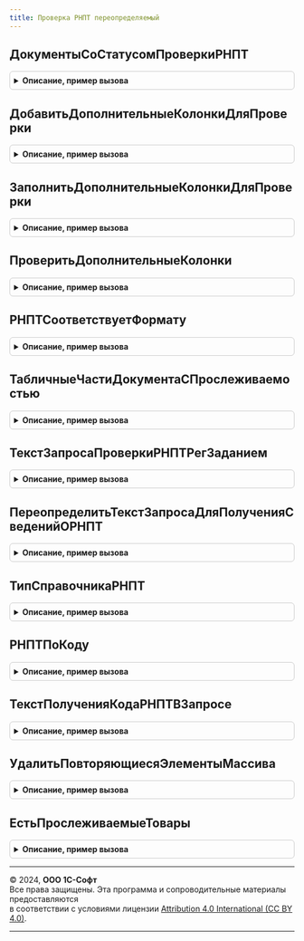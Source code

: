 ```yaml
---
title: Проверка РНПТ переопределяемый
---
```



## ДокументыСоСтатусомПроверкиРНПТ
<details style="margin: 1em 0; padding: 0.5em; border: 1px solid #ccc; border-radius: 6px;">

<summary style="font-weight: bold; cursor: pointer;">Описание, пример вызова</summary>

```bsl

// Формирует таблицу документов со статусами проверки РНПТ в зависимости от переданных параметров поиска.
//
// Параметры:
//  ПараметрыПоиска - Структура с полями:
//    * Организация - СправочникСсылка - ссылка на организацию, по которой происходит поиск
//    * НачалоПериода - Дата - дата начала поиска
//    * КонецПериода - Дата - дата окончания поиска
//    * Контрагент - СправочникСсылка - контрагент по которому происходит поиск (может быть пустой)
//    * НастройкаОтображенияДокументов - Число (0 - все, 1 - с ошибками, 2 - без ошибок)
//    * РежимРасшифровки - Булево - признак, необходимый для получения сведений из отчета "снаружи"
//    * ЭтоВходящийДокумент - Булево - признак того, что нужно отбирать входящие документы
//
// Возвращаемое значение:
//  ТаблицаЗначений - см. текст запроса функции
//
Функция ДокументыСоСтатусомПроверкиРНПТ(ПараметрыПоискаДокументов) Экспорт
```

Пример вызова
```bsl
Результат = ПроверкаРНПТПереопределяемый.ДокументыСоСтатусомПроверкиРНПТ(ПараметрыПоискаДокументов) 
```
</details>

## ДобавитьДополнительныеКолонкиДляПроверки
<details style="margin: 1em 0; padding: 0.5em; border: 1px solid #ccc; border-radius: 6px;">

<summary style="font-weight: bold; cursor: pointer;">Описание, пример вызова</summary>

```bsl

// Добавляет дополнительные поля для проверки РНПТ.
//
// Параметры:
//  ТаблицаДанныеРНПТ - ТаблицаЗначений - таблица, которую необходимо дополнить реквизитами для проверки
//
Процедура ДобавитьДополнительныеКолонкиДляПроверки(ТаблицаДанныеРНПТ) Экспорт
```

Пример вызова
```bsl
ПроверкаРНПТПереопределяемый.ДобавитьДополнительныеКолонкиДляПроверки(ТаблицаДанныеРНПТ) 
```
</details>

## ЗаполнитьДополнительныеКолонкиДляПроверки
<details style="margin: 1em 0; padding: 0.5em; border: 1px solid #ccc; border-radius: 6px;">

<summary style="font-weight: bold; cursor: pointer;">Описание, пример вызова</summary>

```bsl

// Заполняет дополнительные поля для проверки нужными значениями
//
// Параметры:
//  ДанныеРНПТ - ТаблицаЗначений - см.ПроверкаРНПТ.НовыйТаблицаДанныхРНПТ()
//  Параметры - ФормаКлиентскогоПриложения или Структура с полями для заполнения дополнительных колонок для проверки.
//
Процедура ЗаполнитьДополнительныеКолонкиДляПроверки(ДанныеРНПТ, Параметры) Экспорт
```

Пример вызова
```bsl
ПроверкаРНПТПереопределяемый.ЗаполнитьДополнительныеКолонкиДляПроверки(ДанныеРНПТ, Параметры) 
```
</details>

## ПроверитьДополнительныеКолонки
<details style="margin: 1em 0; padding: 0.5em; border: 1px solid #ccc; border-radius: 6px;">

<summary style="font-weight: bold; cursor: pointer;">Описание, пример вызова</summary>

```bsl

// Проверяет дополнительные колонки РНПТ.
//
// Параметры:
//  ПроверяемаяСтрока - Структура - строка с доп. полями по данным документа.
//  ЭталоннаяСтрока - Структура с доп. полями по данным ФНС.
//  ТолькоТекстОшибки - Булево - признак, указывающий, что процедура вызывается только для формирования текста ошибки.
//
Процедура ПроверитьДополнительныеКолонки(ПроверяемаяСтрока, ЭталоннаяСтрока, ТолькоТекстОшибки = Ложь) Экспорт
```

Пример вызова
```bsl
ПроверкаРНПТПереопределяемый.ПроверитьДополнительныеКолонки(ПроверяемаяСтрока, ЭталоннаяСтрока, ТолькоТекстОшибки);
```
</details>

## РНПТСоответствуетФормату
<details style="margin: 1em 0; padding: 0.5em; border: 1px solid #ccc; border-radius: 6px;">

<summary style="font-weight: bold; cursor: pointer;">Описание, пример вызова</summary>

```bsl

// Проверяет соответствует ли код РНПТ формату.
//
// Параметры:
//  КодРНПТ - Строка - проверяемый код
// Возвращаемое значение:
// Булево - истина если соответствует, ложь если не соответствует.
Функция РНПТСоответствуетФормату(КодРНПТ) Экспорт
```

Пример вызова
```bsl
Результат = ПроверкаРНПТПереопределяемый.РНПТСоответствуетФормату(КодРНПТ) 
```
</details>

## ТабличныеЧастиДокументаСПрослеживаемостью
<details style="margin: 1em 0; padding: 0.5em; border: 1px solid #ccc; border-radius: 6px;">

<summary style="font-weight: bold; cursor: pointer;">Описание, пример вызова</summary>

```bsl

// Возвращает для документа какие табличные части могут быть с прослеживаемым товаром.
//
// Параметры:
//  ДокументОбъект - проверяемы документ
// Возвращаемое значение:
// Массив - наименование табличных частей с прослеживаемостью
Функция ТабличныеЧастиДокументаСПрослеживаемостью(ДокументОбъект) Экспорт
```

Пример вызова
```bsl
Результат = ПроверкаРНПТПереопределяемый.ТабличныеЧастиДокументаСПрослеживаемостью(ДокументОбъект) 
```
</details>

## ТекстЗапросаПроверкиРНПТРегЗаданием
<details style="margin: 1em 0; padding: 0.5em; border: 1px solid #ccc; border-radius: 6px;">

<summary style="font-weight: bold; cursor: pointer;">Описание, пример вызова</summary>

```bsl

// Возвращает текст запроса для проверки РНПТ документов регламентным заданием.
//
// Возвращаемое значение:
//  Строка - текст запроса
Функция ТекстЗапросаПроверкиРНПТРегЗаданием() Экспорт
```

Пример вызова
```bsl
Результат = ПроверкаРНПТПереопределяемый.ТекстЗапросаПроверкиРНПТРегЗаданием() 
```
</details>

## ПереопределитьТекстЗапросаДляПолученияСведенийОРНПТ
<details style="margin: 1em 0; padding: 0.5em; border: 1px solid #ccc; border-radius: 6px;">

<summary style="font-weight: bold; cursor: pointer;">Описание, пример вызова</summary>

```bsl

// Меняет текст запроса для получения сведений о РНПТ из ФНС
// Параметры:
//  Запрос - запрос, текст которого необходимо переопределить.
//
Процедура ПереопределитьТекстЗапросаДляПолученияСведенийОРНПТ(Запрос) Экспорт
```

Пример вызова
```bsl
ПроверкаРНПТПереопределяемый.ПереопределитьТекстЗапросаДляПолученияСведенийОРНПТ(Запрос) 
```
</details>

## ТипСправочникаРНПТ
<details style="margin: 1em 0; padding: 0.5em; border: 1px solid #ccc; border-radius: 6px;">

<summary style="font-weight: bold; cursor: pointer;">Описание, пример вызова</summary>

```bsl

// Возвращает тип справочника РНПТ.
//
// Возвращаемое значение:
// Тип - тип справочника РНПТ
Функция ТипСправочникаРНПТ() Экспорт
```

Пример вызова
```bsl
Результат = ПроверкаРНПТПереопределяемый.ТипСправочникаРНПТ() 
```
</details>

## РНПТПоКоду
<details style="margin: 1em 0; padding: 0.5em; border: 1px solid #ccc; border-radius: 6px;">

<summary style="font-weight: bold; cursor: pointer;">Описание, пример вызова</summary>

```bsl

// Ищет элемент справочника РНПТ по коду.
//
// Параметры:
// КодРНПТ - строка - код РНПТ элемента справочника.
//
// Возвращаемое значение:
//  СправочникСсылка - ссылка на элемент справочника РНПТ
Функция РНПТПоКоду(КодРНПТ) Экспорт
```

Пример вызова
```bsl
Результат = ПроверкаРНПТПереопределяемый.РНПТПоКоду(КодРНПТ) 
```
</details>

## ТекстПолученияКодаРНПТВЗапросе
<details style="margin: 1em 0; padding: 0.5em; border: 1px solid #ccc; border-radius: 6px;">

<summary style="font-weight: bold; cursor: pointer;">Описание, пример вызова</summary>

```bsl

// Возвращает текст запроса для получения кода РНПТ.
//
// Возвращаемое значение:
//  Строка - текст запроса
Функция ТекстПолученияКодаРНПТВЗапросе() Экспорт
```

Пример вызова
```bsl
Результат = ПроверкаРНПТПереопределяемый.ТекстПолученияКодаРНПТВЗапросе() 
```
</details>

## УдалитьПовторяющиесяЭлементыМассива
<details style="margin: 1em 0; padding: 0.5em; border: 1px solid #ccc; border-radius: 6px;">

<summary style="font-weight: bold; cursor: pointer;">Описание, пример вызова</summary>

```bsl

// Удаляет повторяющиеся элементы массива.
//
// Параметры:
//  ОбрабатываемыйМассив - Массив - элементы произвольных типов, из которых удаляются неуникальные.
//
// Возвращаемое значение:
//   Массив      - элементы ОбрабатываемыйМассив после удаления лишних.
//
Функция УдалитьПовторяющиесяЭлементыМассива(ОбрабатываемыйМассив) Экспорт
```

Пример вызова
```bsl
Результат = ПроверкаРНПТПереопределяемый.УдалитьПовторяющиесяЭлементыМассива(ОбрабатываемыйМассив) 
```
</details>

## ЕстьПрослеживаемыеТовары
<details style="margin: 1em 0; padding: 0.5em; border: 1px solid #ccc; border-radius: 6px;">

<summary style="font-weight: bold; cursor: pointer;">Описание, пример вызова</summary>

```bsl

// Проверяет есть ли прослеживаемые товары в документе
//
// Параметры:
// ДокументОбъект - документ, который требуется проверить
//
// Возвращаемое значение:
// Булево - признак того, что в документе есть прослеживаемые товары
Функция ЕстьПрослеживаемыеТовары(ДокументОбъект) Экспорт
```

Пример вызова
```bsl
Результат = ПроверкаРНПТПереопределяемый.ЕстьПрослеживаемыеТовары(ДокументОбъект) 
```
</details>

---

© 2024, **ООО 1С-Софт**  
Все права защищены. Эта программа и сопроводительные материалы предоставляются  
в соответствии с условиями лицензии [Attribution 4.0 International (CC BY 4.0)](https://creativecommons.org/licenses/by/4.0/legalcode).

---
